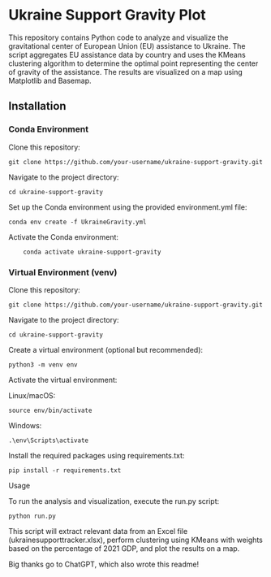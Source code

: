 # Ukraine Support Gravity Plot

This repository contains Python code to analyze and visualize the gravitational center of European Union (EU) assistance to Ukraine. The script aggregates EU assistance data by country and uses the KMeans clustering algorithm to determine the optimal point representing the center of gravity of the assistance. The results are visualized on a map using Matplotlib and Basemap.
## Installation
### Conda Environment
Clone this repository:

    git clone https://github.com/your-username/ukraine-support-gravity.git

Navigate to the project directory:


    cd ukraine-support-gravity

Set up the Conda environment using the provided environment.yml file:

    conda env create -f UkraineGravity.yml

Activate the Conda environment:


        conda activate ukraine-support-gravity

### Virtual Environment (venv)

Clone this repository:


    git clone https://github.com/your-username/ukraine-support-gravity.git

Navigate to the project directory:


    cd ukraine-support-gravity

Create a virtual environment (optional but recommended):


    python3 -m venv env

Activate the virtual environment:

Linux/macOS:

    source env/bin/activate
Windows:

    .\env\Scripts\activate

Install the required packages using requirements.txt:

    pip install -r requirements.txt

Usage

To run the analysis and visualization, execute the run.py script:


    python run.py

This script will extract relevant data from an Excel file (ukrainesupporttracker.xlsx), perform clustering using KMeans with weights based on the percentage of 2021 GDP, and plot the results on a map.

Big thanks go to ChatGPT, which also wrote this readme!